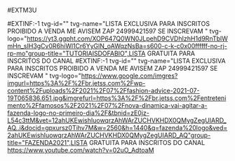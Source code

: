 


#EXTM3U

#EXTINF:-1 tvg-id="" tvg-name="LISTA EXCLUSIVA PARA INSCRITOS PROIBIDO A VENDA ME AVISEM ZAP 24999421597 SE INSCREVAM " tvg-logo="https://yt3.ggpht.com/XOP647Q0WN0JLpehD9CVDhIzhH1d9RnTblWmHn_sIH3gCv0R6hiWl1Cr6YyGlN_oAWqzNsBa=s600-c-k-c0x00ffffff-no-rj-rp-mo"group-title="TUTORIAISDOFABIO",LISTA GRATUITA PARA INSCRITOS DO CANAL 
#EXTINF:-1 tvg-id="" tvg-name="LISTA EXCLUSIVA PARA INSCRITOS PROIBIDO A VENDA ME AVISEM ZAP 24999421597 SE INSCREVAM " tvg-logo="https://www.google.com/imgres?imgurl=https%3A%2F%2Fbr.jetss.com%2Fwp-content%2Fuploads%2F2021%2F07%2Ffashion-advice-2021-07-19T065836.651.jpg&imgrefurl=https%3A%2F%2Fbr.jetss.com%2Fentretenimento%2Ffamosos%2F2021%2F07%2Fnova-dinamica-vai-agitar-a-fazenda-logo-no-primeiro-dia%2F&tbnid=zE0jz-L54c3ttM&vet=12ahUKEwishIuowqrzAhWArZUCHVKHDX0QMygZegUIARD_AQ..i&docid=gpxursz0Tihv7M&w=2560&h=1440&q=fazenda%20logo&ved=2ahUKEwishIuowqrzAhWArZUCHVKHDX0QMygZegUIARD_AQ"group-title="FAZENDA2021",LISTA GRATUITA PARA INSCRITOS DO CANAL 
https://www.youtube.com/watch?v=02uO_AdtoaM
